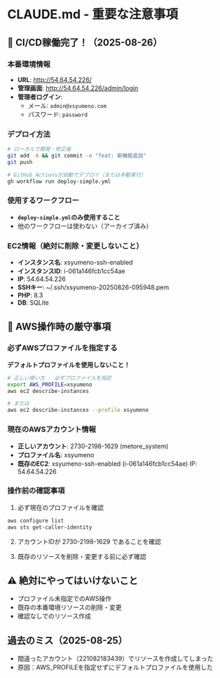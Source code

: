 # CLAUDE.md - 重要な注意事項

## 🎉 CI/CD稼働完了！（2025-08-26）

### 本番環境情報
- **URL**: http://54.64.54.226/
- **管理画面**: http://54.64.54.226/admin/login
- **管理者ログイン**:
  - メール: `admin@xsyumeno.com`
  - パスワード: `password`

### デプロイ方法
```bash
# ローカルで開発・修正後
git add -A && git commit -m "feat: 新機能追加"
git push

# GitHub Actionsが自動でデプロイ（または手動実行）
gh workflow run deploy-simple.yml
```

### 使用するワークフロー
- **`deploy-simple.yml`のみ使用すること**
- 他のワークフローは使わない（アーカイブ済み）

### EC2情報（絶対に削除・変更しないこと）
- **インスタンス名**: xsyumeno-ssh-enabled
- **インスタンスID**: i-061a146fcb1cc54ae
- **IP**: 54.64.54.226
- **SSHキー**: ~/.ssh/xsyumeno-20250826-095948.pem
- **PHP**: 8.3
- **DB**: SQLite

## 🚨 AWS操作時の厳守事項

### 必ずAWSプロファイルを指定する
**デフォルトプロファイルを使用しないこと！**

```bash
# 正しい使い方 - 必ずプロファイルを指定
export AWS_PROFILE=xsyumeno
aws ec2 describe-instances

# または
aws ec2 describe-instances --profile xsyumeno
```

### 現在のAWSアカウント情報
- **正しいアカウント**: 2730-2198-1629 (metore_system)
- **プロファイル名**: xsyumeno
- **既存のEC2**: xsyumeno-ssh-enabled (i-061a146fcb1cc54ae) IP: 54.64.54.226

### 操作前の確認事項
1. 必ず現在のプロファイルを確認
```bash
aws configure list
aws sts get-caller-identity
```

2. アカウントIDが 2730-2198-1629 であることを確認

3. 既存のリソースを削除・変更する前に必ず確認

## ⚠️ 絶対にやってはいけないこと
- プロファイル未指定でのAWS操作
- 既存の本番環境リソースの削除・変更
- 確認なしでのリソース作成

## 過去のミス（2025-08-25）
- 間違ったアカウント（221082183439）でリソースを作成してしまった
- 原因：AWS_PROFILEを指定せずにデフォルトプロファイルを使用した